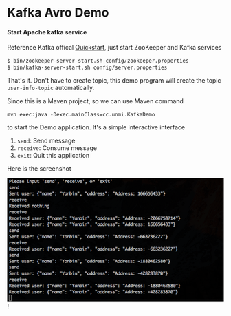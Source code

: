 # Kafka Avro Demo

#### Start Apache kafka service

Reference Kafka offical [Quickstart](http://kafka.apache.org/quickstart), just start ZooKeeper and Kafka services

```
$ bin/zookeeper-server-start.sh config/zookeeper.properties
$ bin/kafka-server-start.sh config/server.properties
```

That's it. Don't have to create topic, this demo program will create the topic `user-info-topic` automatically.

Since this is a Maven project, so we can use Maven command

```
mvn exec:java -Dexec.mainClass=cc.unmi.KafkaDemo
```

to start the Demo application. It's a simple interactive interface

1. `send`: Send message
1. `receive`: Consume message
1. `exit`: Quit this application

Here is the screenshot

![Kafka Avro Demo](Kafka-Avro-Demo.png)!

